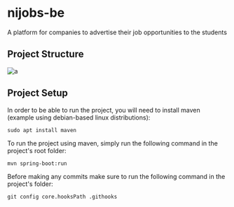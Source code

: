 # nijobs-be
A platform for companies to advertise their job opportunities to the students

## Project Structure
![a](https://user-images.githubusercontent.com/25830462/49471723-82560300-f805-11e8-9ee5-bac080d7fc31.jpg)

## Project Setup
In order to be able to run the project, you will need to install maven (example using debian-based linux distributions):
```
sudo apt install maven
```
To run the project using maven, simply run the following command in the project's root folder:
```
mvn spring-boot:run
```
Before making any commits make sure to run the following command in the project's folder:
```
git config core.hooksPath .githooks
```